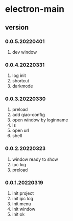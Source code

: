 # electron-main

## version
### 0.0.5.20220401
1. dev window

### 0.0.4.20220331
1. log init
2. shortcut
3. darkmode

### 0.0.3.20220330
1. preload
2. add qiao-config
3. open window by loginname
4. ls
5. open url
6. shell

### 0.0.2.20220323
1. window ready to show
2. ipc log
3. preload

### 0.0.1.20220319
1. init project
2. init ipc log
3. init menu
4. init window
5. init ok
